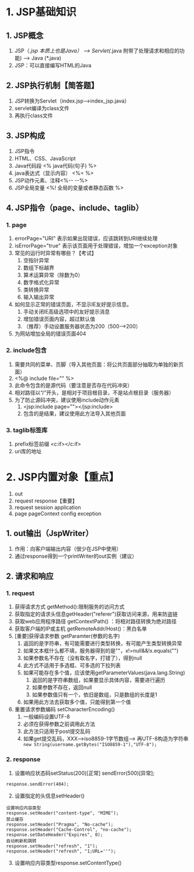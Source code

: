 # 1. JSP基础知识
## 1. JSP概念
1. JSP（*.jsp 本质上也是Java） --> Servlet(*.java 附带了处理请求和相应的功能) --> Java (*.java)
2. JSP：可以直接编写HTML的Java
## 2. JSP执行机制【简答题】
1. JSP转换为Servlet（index.jsp-->index_jsp.java）
2. servlet编译为class文件
3. 再执行class文件
## 3. JSP构成
1. JSP指令
2. HTML、CSS、JavaScript
3. Java代码段 <% java代码(句子) %>
4. java表达式（显示内容） <%=  %>
5. JSP动作元素、注释<%--  --%>
6. JSP全局变量 <%! 全局的变量或者静态函数  %>
## 4. JSP指令（page、include、taglib）
### 1. page
1. errorPage="URI" 表示如果出现错误，应该跳转到URI继续处理
2. isErrorPage="true" 表示该页面用于处理错误，增加一个exception对象
3. 常见的运行时异常有哪些？【考试】
	1. 空指针异常
	2. 数组下标越界
	3. 算术运算异常（除数为0）
	4. 数字格式化异常
	5. 类转换异常
	6. 输入输出异常
4. 如何显示正常的错误页面，不显示IE友好提示信息。
	1. 手动关闭IE高级选项中的友好提示消息
	2. 增加错误页面内容，超过默认值
	3. （推荐）手动设置服务器状态为200（500-->200）
5. 为网站增加全局的错误页面404
### 2. include包含
1. 需要共同的菜单、页脚（导入其他页面：将公共页面部分抽取为单独的新页面）
2. <%@ include file="" %>
3. 此命令包含的是源代码（要注意是否存在代码冲突）
4. 相对路径以“/”开头，是相对于项目根目录，不是站点根目录（服务器）
5. 为了防止源码冲突，建议使用include动作元素
	1. <jsp:include page=""></jsp:include>
	2. 包含的是结果，建议使用此方法导入其他页面
### 3. taglib标签库
1. prefix标签前缀  <c:if></c:if>
2. uri库的地址

# 2. JSP内置对象【重点】
1. out
2. request response【重要】
3. request session application
4. page pageContext config exception
## 1. out输出（JspWriter）
1. 作用：向客户端输出内容（很少在JSP中使用）
2. 通过response得到一个printWriter的out实例（建议）
## 2. 请求和响应
### 1. request
1. 获得请求方式 getMethod():限制服务的访问方式
2. 获取指定的请求头信息getHeader("referer")获取访问来源，用来防盗链
3. 获取web应用程序路径 getContextPath() ：将相对路径转换为绝对路径
4. 获取客户端的IP或主机 getRemoteAddr/Host()：黑白名单
5. [重要]获得请求参数 getParamter(参数的名字)
	1. 返回的是字符串，有可能需要进行类型转换，有可能产生类型转换异常
	2. 如果文本框什么都不填，服务器得到的是""，x!=null&&!x.equals("")
	3. 如果参数名不存在（没有取名字，打错了），得到null
	4. 此方式不适用于多选框、可多选的下拉列表
	5. 如果可能存在多个值，应该使用getParameterValues(java.lang.String)
		1. 返回的是字符串数组，如果要显示具体内容，需要进行遍历
		2. 如果参数不存在，返回null
		3. 如果参数值只有一个，依旧是数组，只是数组的长度是1
	6. 如果用此方法去获取多个值，只能得到第一个值
6. 重置请求参数编码 setCharacterEncoding​() 
	1. 一般编码设置UTF-8
	2. 必须在获得参数之前调用此方法
	3. 此方法只适用于post提交乱码
	4. 如果get提交乱码，XXX-->iso8859-1字节数组--> 再UTF-8构造为字符串
	``` new String(username.getBytes("ISO8859-1"),"UTF-8");```
### 2. response
1. 设置响应状态码setStatus(200)[正常]  sendError(500)[异常];
```
response.sendError(404);
```
2. 设置指定的头信息setHeader() 
```
设置响应内容类型
response.setHeader("content-type", "MIME");
禁止缓存
response.setHeader("Pragma", "No-cache");
response.setHeader("Cache-Control", "no-cache");
response.setDateHeader("Expires", 0);	
自动刷新和跳转
response.setHeader("refresh", "1");
response.setHeader("refresh", "1;URL=''");
```
3. 设置响应内容类型response.setContentType()
